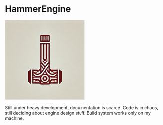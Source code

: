# HammerEngine

<img src="https://raw.githubusercontent.com/templalizer1284/hammer-engine/development/hammer_logo.png" alt="hammer_logo">

Still under heavy development, documentation is scarce.
Code is in chaos, still deciding about engine design stuff.
Build system works only on my machine.

